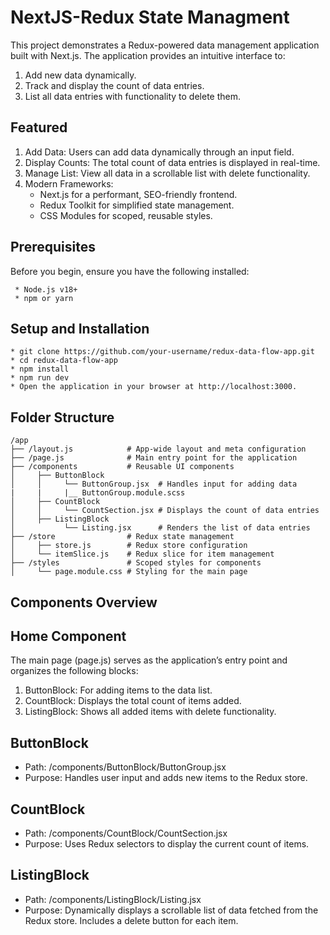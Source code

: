 # NextJS-Redux State Managment

This project demonstrates a Redux-powered data management application built with Next.js. The application provides an intuitive interface to:

1. Add new data dynamically.
2. Track and display the count of data entries.
3. List all data entries with functionality to delete them.

## Featured

1. Add Data: Users can add data dynamically through an input field.
2. Display Counts: The total count of data entries is displayed in real-time.
3. Manage List: View all data in a scrollable list with delete functionality.
4. Modern Frameworks:
   * Next.js for a performant, SEO-friendly frontend.
   * Redux Toolkit for simplified state management.
   * CSS Modules for scoped, reusable styles.

## Prerequisites

Before you begin, ensure you have the following installed:

     * Node.js v18+
     * npm or yarn

## Setup and Installation

    * git clone https://github.com/your-username/redux-data-flow-app.git
    * cd redux-data-flow-app
    * npm install
    * npm run dev
    * Open the application in your browser at http://localhost:3000.

## Folder Structure

    /app
    ├── /layout.js            # App-wide layout and meta configuration
    ├── /page.js              # Main entry point for the application
    ├── /components           # Reusable UI components
    │     ├── ButtonBlock
    │     │     └── ButtonGroup.jsx  # Handles input for adding data
    |     |     |__ ButtonGroup.module.scss
    │     ├── CountBlock
    │     │     └── CountSection.jsx # Displays the count of data entries
    │     ├── ListingBlock
    │           └── Listing.jsx      # Renders the list of data entries
    ├── /store                # Redux state management
    │     ├── store.js        # Redux store configuration
    │     └── itemSlice.js    # Redux slice for item management
    ├── /styles               # Scoped styles for components
    │     └── page.module.css # Styling for the main page

## Components Overview

## Home Component

The main page (page.js) serves as the application’s entry point and organizes the following blocks:

  1. ButtonBlock: For adding items to the data list.
  2. CountBlock: Displays the total count of items added.
  3. ListingBlock: Shows all added items with delete functionality.

## ButtonBlock

* Path: /components/ButtonBlock/ButtonGroup.jsx
* Purpose: Handles user input and adds new items to the Redux store.

## CountBlock

* Path: /components/CountBlock/CountSection.jsx
* Purpose: Uses Redux selectors to display the current count of items.

## ListingBlock

* Path: /components/ListingBlock/Listing.jsx
* Purpose: Dynamically displays a scrollable list of data fetched from the Redux store. Includes a delete button for each item.